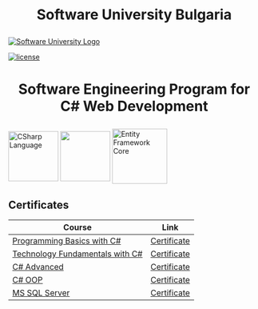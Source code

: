 # <p align="center">Software University Bulgaria<p>

[![Software University Logo](https://goo.gl/KYm0Tz)](https://softuni.bg)

[![license](https://goo.gl/YJtYFV)](https://goo.gl/3hbwmB)

# <p align="center">Software Engineering Program for C# Web Development<p>
<img align="center" src="https://bit.ly/36V6Iz2" height="100" alt="CSharp Language"> <img align="center" src="https://bit.ly/34PcS1H" height="100"> <img align="center" src="https://bit.ly/2X4jzu8" height="110" alt="Entity Framework Core">
<h2> Certificates </h2>

|**Course**|**Link**| 
|---|---|
|<a href="https://softuni.bg/trainings/2073/programming-basics-with-csharp-september-2018" > Programming Basics with C# </a>   | <a href="https://softuni.bg/certificates/details/58992/7ca7285b"> Certificate</a> |
|<a href="https://softuni.bg/trainings/2237/technology-fundamentals-with-csharp-january-2019"> Technology Fundamentals with C# </a>| <a href="https://softuni.bg/certificates/details/65370/1228a351"> Certificate</a> |
|<a href="https://softuni.bg/trainings/2348/csharp-advanced-may-2019"> C# Advanced </a>| <a href="https://softuni.bg/Certificates/Details/67909/824dd991"> Certificate</a> |
|<a href="https://softuni.bg/trainings/2349/csharp-oop-june-2019"> C# OOP </a>| <a href="https://softuni.bg/Certificates/Details/69969/813c785d"> Certificate</a> |
|<a href="https://softuni.bg/trainings/2495/databases-basics-ms-sql-server-september-2019"> MS SQL Server  </a>| <a href="https://softuni.bg/Certificates/Details/71057/7633ce81"> Certificate</a> |